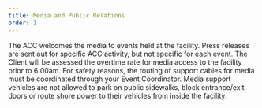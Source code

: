 ```yaml
---
title: Media and Public Relations
order: 1
---
```


The ACC welcomes the media to events held at the facility. Press releases are sent out for specific ACC activity, but not specific for each event. The Client will be assessed the overtime rate for media access to the facility prior to 6:00am. For safety reasons, the routing of support cables for media must be coordinated through your Event Coordinator. Media support vehicles are not allowed to park on public sidewalks, block entrance/exit doors or route shore power to their vehicles from inside the facility.
